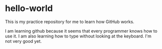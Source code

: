 # hello-world
This is my practice repository for me to learn how GitHub works.

I am learning github because it seems that every programmer knows how to use it. I am also learning how to type without looking at the keyboard. I'm not very good yet.
